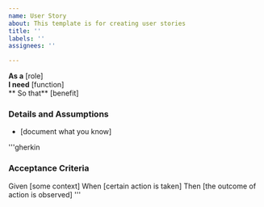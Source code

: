 ```yaml
---
name: User Story
about: This template is for creating user stories
title: ''
labels: ''
assignees: ''

---
```


**As a**  [role]   
**I need**  [function]  
  ** So that** [benefit]  
     
 ### Details and Assumptions
   * [document what you know]
    
'''gherkin
   ### Acceptance Criteria  
  Given [some context]
   When [certain action is taken]
   Then [the outcome of action is observed]
    '''
